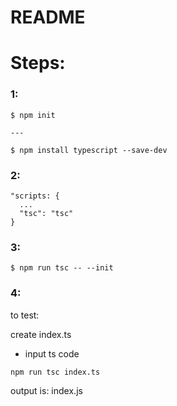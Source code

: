 
# README

# Steps:


### 1:

```console
$ npm init

---

$ npm install typescript --save-dev
```



### 2:

```console
"scripts: {
  ...
  "tsc": "tsc"
}
```



### 3:

```console
$ npm run tsc -- --init
```



### 4:

to test:

create index.ts
- input ts code

```console
npm run tsc index.ts
```

output is: index.js
